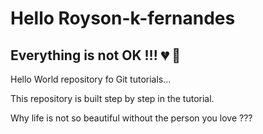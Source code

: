 # Hello Royson-k-fernandes

## Everything is not OK !!! 💔  🙂

Hello World repository fo Git tutorials...

This repository is built step by step in the tutorial.

Why life is not so beautiful without the person you love ???